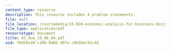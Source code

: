```yaml
---
content_type: resource
description: This resource includes 4 problem statements.
file: null
file_location: /coursemedia/15-010-economic-analysis-for-business-decisions-fall-2004/70d56e20c10b846b307ac9b5bbc91c4d_03_due_10_08_04.pdf
file_type: application/pdf
resourcetype: Document
title: 03_due_10_08_04.pdf
uid: 70d56e20-c10b-846b-307a-c9b5bbc91c4d
---
```

